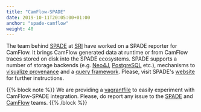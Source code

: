 ```yaml
---
title: "CamFlow-SPADE"
date: 2019-10-11T20:05:00+01:00
anchor: "spade-camflow"
weight: 40
---
```


The team behind [SPADE](https://github.com/ashish-gehani/SPADE/wiki) at [SRI](http://www.csl.sri.com/people/gehani/) have worked on a SPADE reporter for CamFlow.
It brings CamFlow generated data at runtime or from CamFlow traces stored on disk into the SPADE ecosystems.
SPADE supports a number of storage backends (e.g. [Neo4J](https://github.com/ashish-gehani/SPADE/wiki/Storing-provenance-in-a-Neo4j-graph-database), [PostgreSQL](https://github.com/ashish-gehani/SPADE/wiki/Storing-provenance-in-a-relational-database#postgresql) etc.), mechanisms to [visualize provenance](https://github.com/ashish-gehani/SPADE/wiki/Viewing-provenance) and a [query framework](https://github.com/ashish-gehani/SPADE/wiki/Querying-SPADE).
Please, visit SPADE's [website](https://github.com/ashish-gehani/SPADE/wiki/Collecting-system-wide-provenance-on-Linux-with-CamFlow) for further instructions.

{{% block note %}}
We are providing a [vagrantfile](https://github.com/CamFlow/vagrant/tree/master/spade) to easily experiment with CamFlow-SPADE integration.
Please, do report any issue to the [SPADE](https://github.com/ashish-gehani/SPADE/issues) and [CamFlow](https://github.com/CamFlow/camflow-dev/issues) teams.
{{% /block %}}
